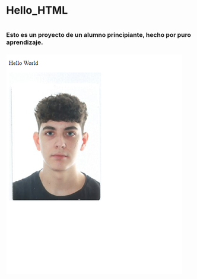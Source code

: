 <h1> Hello_HTML 
<h1>
<h3> Esto es un proyecto de un alumno principiante, hecho por puro aprendizaje. 
<h3>
<img src= "imagenweb.PNG">
